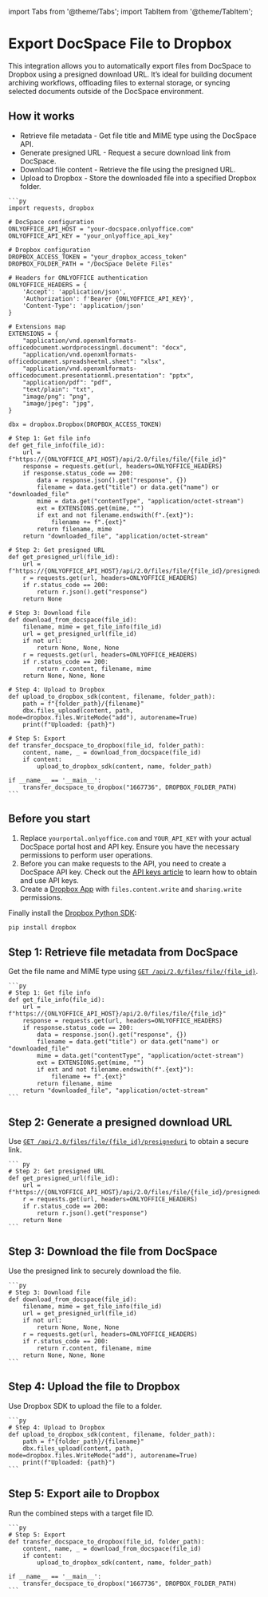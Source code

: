 import Tabs from '@theme/Tabs';
import TabItem from '@theme/TabItem';

# Export DocSpace File to Dropbox
This integration allows you to automatically export files from DocSpace to Dropbox using a presigned download URL. It’s ideal for building document archiving workflows, offloading files to external storage, or syncing selected documents outside of the DocSpace environment.

## How it works
- Retrieve file metadata - Get file title and MIME type using the DocSpace API.
- Generate presigned URL - Request a secure download link from DocSpace.
- Download file content - Retrieve the file using the presigned URL.
- Upload to Dropbox - Store the downloaded file into a specified Dropbox folder.

<Tabs>
  <TabItem value="py" label="Python">

    ```py
    import requests, dropbox

    # DocSpace configuration
    ONLYOFFICE_API_HOST = "your-docspace.onlyoffice.com"
    ONLYOFFICE_API_KEY = "your_onlyoffice_api_key"

    # Dropbox configuration
    DROPBOX_ACCESS_TOKEN = "your_dropbox_access_token"
    DROPBOX_FOLDER_PATH = "/DocSpace Delete Files"

    # Headers for ONLYOFFICE authentication
    ONLYOFFICE_HEADERS = {
        'Accept': 'application/json',
        'Authorization': f'Bearer {ONLYOFFICE_API_KEY}',
        'Content-Type': 'application/json'
    }

    # Extensions map
    EXTENSIONS = {
        "application/vnd.openxmlformats-officedocument.wordprocessingml.document": "docx",
        "application/vnd.openxmlformats-officedocument.spreadsheetml.sheet": "xlsx",
        "application/vnd.openxmlformats-officedocument.presentationml.presentation": "pptx",
        "application/pdf": "pdf",
        "text/plain": "txt",
        "image/png": "png",
        "image/jpeg": "jpg",
    }

    dbx = dropbox.Dropbox(DROPBOX_ACCESS_TOKEN)

    # Step 1: Get file info
    def get_file_info(file_id):
        url = f"https://{ONLYOFFICE_API_HOST}/api/2.0/files/file/{file_id}"
        response = requests.get(url, headers=ONLYOFFICE_HEADERS)
        if response.status_code == 200:
            data = response.json().get("response", {})
            filename = data.get("title") or data.get("name") or "downloaded_file"
            mime = data.get("contentType", "application/octet-stream")
            ext = EXTENSIONS.get(mime, "")
            if ext and not filename.endswith(f".{ext}"):
                filename += f".{ext}"
            return filename, mime
        return "downloaded_file", "application/octet-stream"

    # Step 2: Get presigned URL
    def get_presigned_url(file_id):
        url = f"https://{ONLYOFFICE_API_HOST}/api/2.0/files/file/{file_id}/presigneduri"
        r = requests.get(url, headers=ONLYOFFICE_HEADERS)
        if r.status_code == 200:
            return r.json().get("response")
        return None

    # Step 3: Download file
    def download_from_docspace(file_id):
        filename, mime = get_file_info(file_id)
        url = get_presigned_url(file_id)
        if not url:
            return None, None, None
        r = requests.get(url, headers=ONLYOFFICE_HEADERS)
        if r.status_code == 200:
            return r.content, filename, mime
        return None, None, None

    # Step 4: Upload to Dropbox
    def upload_to_dropbox_sdk(content, filename, folder_path):
        path = f"{folder_path}/{filename}"
        dbx.files_upload(content, path, mode=dropbox.files.WriteMode("add"), autorename=True)
        print(f"Uploaded: {path}")

    # Step 5: Export
    def transfer_docspace_to_dropbox(file_id, folder_path):
        content, name, _ = download_from_docspace(file_id)
        if content:
            upload_to_dropbox_sdk(content, name, folder_path)

    if __name__ == '__main__':
        transfer_docspace_to_dropbox("1667736", DROPBOX_FOLDER_PATH)
    ```

  </TabItem>
</Tabs>

## Before you start
1. Replace `yourportal.onlyoffice.com` and `YOUR_API_KEY` with your actual DocSpace portal host and API key. Ensure you have the necessary permissions to perform user operations.
2. Before you can make requests to the API, you need to create a DocSpace API key. Check out the [API keys article](/docspace/api-backend/get-started/authentication/api-keys/) to learn how to obtain and use API keys.
3. Create a [Dropbox App](https://www.dropbox.com/developers) with `files.content.write` and `sharing.write` permissions.

Finally install the [Dropbox Python SDK](https://www.dropbox.com/developers/documentation/python#install):
```bash
pip install dropbox
```

## Step 1: Retrieve file metadata from DocSpace
Get the file name and MIME type using [`GET /api/2.0/files/file/{file_id}`](/docspace/api-backend/usage-api/get-file-info).

<Tabs>
  <TabItem value="py" label="Python">

    ```py
    # Step 1: Get file info
    def get_file_info(file_id):
        url = f"https://{ONLYOFFICE_API_HOST}/api/2.0/files/file/{file_id}"
        response = requests.get(url, headers=ONLYOFFICE_HEADERS)
        if response.status_code == 200:
            data = response.json().get("response", {})
            filename = data.get("title") or data.get("name") or "downloaded_file"
            mime = data.get("contentType", "application/octet-stream")
            ext = EXTENSIONS.get(mime, "")
            if ext and not filename.endswith(f".{ext}"):
                filename += f".{ext}"
            return filename, mime
        return "downloaded_file", "application/octet-stream"
    ```

  </TabItem>
</Tabs>

## Step 2: Generate a presigned download URL
Use [`GET /api/2.0/files/file/{file_id}/presigneduri`](/docspace/api-backend/usage-api/get-presigned-file-uri) to obtain a secure link.

<Tabs>
  <TabItem value="py" label="Python">

    ``` py
    # Step 2: Get presigned URL
    def get_presigned_url(file_id):
        url = f"https://{ONLYOFFICE_API_HOST}/api/2.0/files/file/{file_id}/presigneduri"
        r = requests.get(url, headers=ONLYOFFICE_HEADERS)
        if r.status_code == 200:
            return r.json().get("response")
        return None
    ```

  </TabItem>
</Tabs>

## Step 3: Download the file from DocSpace
Use the presigned link to securely download the file.

<Tabs>
  <TabItem value="py" label="Python">

    ```py
    # Step 3: Download file
    def download_from_docspace(file_id):
        filename, mime = get_file_info(file_id)
        url = get_presigned_url(file_id)
        if not url:
            return None, None, None
        r = requests.get(url, headers=ONLYOFFICE_HEADERS)
        if r.status_code == 200:
            return r.content, filename, mime
        return None, None, None
    ```

  </TabItem>
</Tabs>

## Step 4: Upload the file to Dropbox
Use Dropbox SDK to upload the file to a folder.

<Tabs>
  <TabItem value="py" label="Python">

    ```py
    # Step 4: Upload to Dropbox
    def upload_to_dropbox_sdk(content, filename, folder_path):
        path = f"{folder_path}/{filename}"
        dbx.files_upload(content, path, mode=dropbox.files.WriteMode("add"), autorename=True)
        print(f"Uploaded: {path}")
    ```
    
  </TabItem>
</Tabs>

## Step 5: Export аile to Dropbox
Run the combined steps with a target file ID.

<Tabs>
  <TabItem value="py" label="Python">

    ```py
    # Step 5: Export
    def transfer_docspace_to_dropbox(file_id, folder_path):
        content, name, _ = download_from_docspace(file_id)
        if content:
            upload_to_dropbox_sdk(content, name, folder_path)

    if __name__ == '__main__':
        transfer_docspace_to_dropbox("1667736", DROPBOX_FOLDER_PATH)
    ```
    
  </TabItem>
</Tabs>